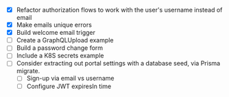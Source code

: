 - [X] Refactor authorization flows to work with the user's username instead of email
- [x] Make emails unique errors
- [x] Build welcome email trigger
- [ ] Create a GraphQLUpload example
- [ ] Build a password change form
- [ ] Include a K8S secrets example
- [ ] Consider extracting out portal settings with a database seed, via Prisma migrate.
  - [ ] Sign-up via email vs username
  - [ ] Configure JWT expiresIn time